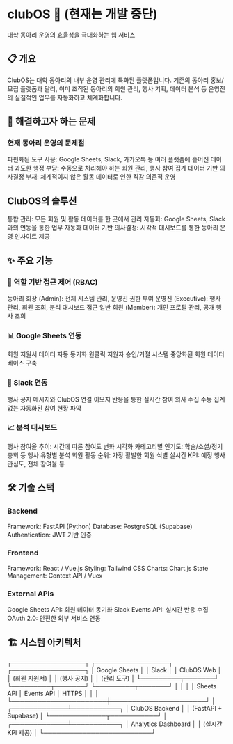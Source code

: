 # clubOS 🏫 (현재는 개발 중단)

대학 동아리 운영의 효율성을 극대화하는 웹 서비스

## 📋 개요
ClubOS는 대학 동아리의 내부 운영 관리에 특화된 플랫폼입니다. 기존의 동아리 홍보/모집 플랫폼과 달리, 이미 조직된 동아리의 회원 관리, 행사 기획, 데이터 분석 등 운영진의 실질적인 업무를 자동화하고 체계화합니다.

## 🎯 해결하고자 하는 문제
### 현재 동아리 운영의 문제점

파편화된 도구 사용: Google Sheets, Slack, 카카오톡 등 여러 플랫폼에 흩어진 데이터
과도한 행정 부담: 수동으로 처리해야 하는 회원 관리, 행사 참여 집계
데이터 기반 의사결정 부재: 체계적이지 않은 활동 데이터로 인한 직감 의존적 운영

## ClubOS의 솔루션

통합 관리: 모든 회원 및 활동 데이터를 한 곳에서 관리
자동화: Google Sheets, Slack과의 연동을 통한 업무 자동화
데이터 기반 의사결정: 시각적 대시보드를 통한 동아리 운영 인사이트 제공

## ✨ 주요 기능
### 🔐 역할 기반 접근 제어 (RBAC)

동아리 회장 (Admin): 전체 시스템 관리, 운영진 권한 부여
운영진 (Executive): 행사 관리, 회원 조회, 분석 대시보드 접근
일반 회원 (Member): 개인 프로필 관리, 공개 행사 조회

### 📊 Google Sheets 연동

회원 지원서 데이터 자동 동기화
원클릭 지원자 승인/거절 시스템
중앙화된 회원 데이터베이스 구축

### 🔔 Slack 연동

행사 공지 메시지와 ClubOS 연결
이모지 반응을 통한 실시간 참여 의사 수집
수동 집계 없는 자동화된 참여 현황 파악

### 📈 분석 대시보드

행사 참여율 추이: 시간에 따른 참여도 변화 시각화
카테고리별 인기도: 학술/소셜/정기총회 등 행사 유형별 분석
회원 활동 순위: 가장 활발한 회원 식별
실시간 KPI: 예정 행사 관심도, 전체 참여율 등

## 🛠️ 기술 스택
### Backend

Framework: FastAPI (Python)
Database: PostgreSQL (Supabase)
Authentication: JWT 기반 인증

### Frontend

Framework: React / Vue.js
Styling: Tailwind CSS
Charts: Chart.js
State Management: Context API / Vuex

### External APIs

Google Sheets API: 회원 데이터 동기화
Slack Events API: 실시간 반응 수집
OAuth 2.0: 안전한 외부 서비스 연동

## 🏗️ 시스템 아키텍처
┌─────────────────┐    ┌─────────────────┐    ┌─────────────────┐
│   Google Sheets │    │     Slack       │    │   ClubOS Web    │
│   (회원 지원서)   │    │   (행사 공지)    │    │   (관리 도구)    │
└─────────┬───────┘    └─────────┬───────┘    └─────────┬───────┘
          │                      │                      │
          │ Sheets API           │ Events API           │ HTTPS
          │                      │                      │
          └──────────────────────┼──────────────────────┘
                                 │
                    ┌─────────────┴───────────┐
                    │    ClubOS Backend       │
                    │   (FastAPI + Supabase)  │
                    └─────────────┬───────────┘
                                  │
                    ┌─────────────┴───────────┐
                    │   Analytics Dashboard   │
                    │    (실시간 KPI 제공)     │
                    └─────────────────────────┘
